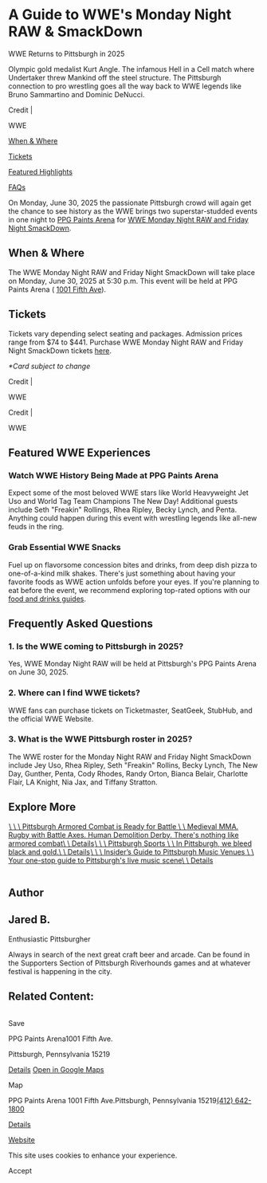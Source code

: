 # A Guide to WWE's Monday Night RAW & SmackDown

WWE Returns to Pittsburgh in 2025

Olympic gold medalist Kurt Angle. The infamous Hell in a Cell match where Undertaker threw Mankind off the steel structure. The Pittsburgh connection to pro wrestling goes all the way back to WWE legends like Bruno Sammartino and Dominic DeNucci.

Credit \|

WWE

[When & Where](https://www.visitpittsburgh.com/blog/wwe-pittsburgh/#jlwhen-where)

[Tickets](https://www.visitpittsburgh.com/blog/wwe-pittsburgh/#jltickets)

[Featured Highlights](https://www.visitpittsburgh.com/blog/wwe-pittsburgh/#jlfeatured-highlights)

[FAQs](https://www.visitpittsburgh.com/blog/wwe-pittsburgh/#jlfa-qs)

On Monday, June 30, 2025 the passionate Pittsburgh crowd will again get the chance to see history as the WWE brings two superstar-studded events in one night to [PPG Paints Arena](https://www.visitpittsburgh.com/directory/ppg-paints-arena/) for [WWE Monday Night RAW and Friday Night SmackDown](https://www.ppgpaintsarena.com/events/detail/wwe-monday-night-raw-5).

## When & Where

The WWE Monday Night RAW and Friday Night SmackDown will take place on Monday, June 30, 2025 at 5:30 p.m. This event will be held at PPG Paints Arena ( [1001 Fifth Ave](https://maps.app.goo.gl/uVbt1zcSxYpfG8jZA)).

## Tickets

Tickets vary depending select seating and packages. Admission prices range from $74 to $441. Purchase WWE Monday Night RAW and Friday Night SmackDown tickets [here](https://www.ppgpaintsarena.com/events/detail/wwe-monday-night-raw-5).

_\*Card subject to change_

Credit \|

WWE

Credit \|

WWE

## Featured WWE Experiences

### Watch WWE History Being Made at PPG Paints Arena

Expect some of the most beloved WWE stars like World Heavyweight Jet Uso and World Tag Team Champions The New Day! Additional guests include Seth "Freakin" Rollings, Rhea Ripley, Becky Lynch, and Penta. Anything could happen during this event with wrestling legends like all-new feuds in the ring.

### Grab Essential WWE Snacks

Fuel up on flavorsome concession bites and drinks, from deep dish pizza to one-of-a-kind milk shakes. There's just something about having your favorite foods as WWE action unfolds before your eyes. If you're planning to eat before the event, we recommend exploring top-rated options with our [food and drinks guides](https://www.visitpittsburgh.com/restaurants-culinary/).

## Frequently Asked Questions

### 1\. Is the WWE coming to Pittsburgh in 2025?

Yes, WWE Monday Night RAW will be held at Pittsburgh's PPG Paints Arena on June 30, 2025.

### 2\. Where can I find WWE tickets?

WWE fans can purchase tickets on Ticketmaster, SeatGeek, StubHub, and the official WWE Website.

### 3\. What is the WWE Pittsburgh roster in 2025?

The WWE roster for the Monday Night RAW and Friday Night SmackDown include Jey Uso, Rhea Ripley, Seth "Freakin" Rollins, Becky Lynch, The New Day, Gunther, Penta, Cody Rhodes, Randy Orton, Bianca Belair, Charlotte Flair, LA Knight, Nia Jax, and Tiffany Stratton.

## Explore More

[![](data:image/svg+xml;charset=utf-8,%3Csvg%20xmlns%3D%27http%3A%2F%2Fwww.w3.org%2F2000%2Fsvg%27%20width%3D%271%27%20height%3D%271%27%20style%3D%27background%3Atransparent%27%2F%3E)\\
\\
\\
Pittsburgh Armored Combat is Ready for Battle \\
\\
Medieval MMA. Rugby with Battle Axes. Human Demolition Derby. There's nothing like armored combat\\
\\
Details](https://www.visitpittsburgh.com/blog/pittsburgh-armored-combat/)[![Wide angle view of PNC Park baseball field. The Pittsburgh skyline is visible beyond the stadium](data:image/svg+xml;charset=utf-8,%3Csvg%20xmlns%3D%27http%3A%2F%2Fwww.w3.org%2F2000%2Fsvg%27%20width%3D%271%27%20height%3D%271%27%20style%3D%27background%3Atransparent%27%2F%3E)\\
\\
\\
Pittsburgh Sports \\
\\
In Pittsburgh, we bleed black and gold.\\
\\
Details](https://www.visitpittsburgh.com/things-to-do/pittsburgh-sports-teams/)[![](data:image/svg+xml;charset=utf-8,%3Csvg%20xmlns%3D%27http%3A%2F%2Fwww.w3.org%2F2000%2Fsvg%27%20width%3D%271%27%20height%3D%271%27%20style%3D%27background%3Atransparent%27%2F%3E)\\
\\
\\
Insider’s Guide to Pittsburgh Music Venues \\
\\
Your one-stop guide to Pittsburgh's live music scene\\
\\
Details](https://www.visitpittsburgh.com/blog/pittsburgh-music-venues/)

![Jared B.](data:image/svg+xml;charset=utf-8,%3Csvg%20xmlns%3D%27http%3A%2F%2Fwww.w3.org%2F2000%2Fsvg%27%20width%3D%271%27%20height%3D%271%27%20style%3D%27background%3Atransparent%27%2F%3E)

## Author

## Jared B.

Enthusiastic Pittsburgher

Always in search of the next great craft beer and arcade. Can be found in the Supporters Section of Pittsburgh Riverhounds games and at whatever festival is happening in the city.

## Related Content:

[![](data:image/svg+xml;charset=utf-8,%3Csvg%20xmlns%3D%27http%3A%2F%2Fwww.w3.org%2F2000%2Fsvg%27%20width%3D%271%27%20height%3D%271%27%20style%3D%27background%3Atransparent%27%2F%3E)](https://www.visitpittsburgh.com/directory/ppg-paints-arena/)

Save

PPG Paints Arena1001 Fifth Ave.

Pittsburgh, Pennsylvania 15219

[Details](https://www.visitpittsburgh.com/directory/ppg-paints-arena/) [Open in Google Maps](http://maps.google.com/?q=1001%20Fifth%20Ave.%0APittsburgh%2C%20Pennsylvania%2015219%0A)

Map

PPG Paints Arena
1001 Fifth Ave.Pittsburgh, Pennsylvania 15219[(412) 642-1800](tel:+1-412-642-1800)

[Details](https://www.visitpittsburgh.com/directory/ppg-paints-arena/)

[Website](http://www.ppgpaintsarena.com/)

This site uses cookies to enhance your experience.



Accept
